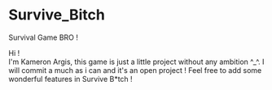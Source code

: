 # Survive_Bitch
Survival Game BRO !

Hi !  
I'm Kameron Argis, this game is just a little project without any ambition ^_^.
I will commit a much as i can and it's an open project ! Feel free to add some wonderful features in Survive B*tch !
